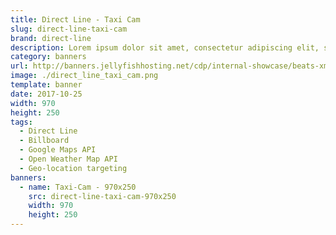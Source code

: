 ```yaml
---
title: Direct Line - Taxi Cam
slug: direct-line-taxi-cam
brand: direct-line
description: Lorem ipsum dolor sit amet, consectetur adipiscing elit, sed do eiusmod tempor incididunt ut labore et dolore magna aliqua.
category: banners
url: http://banners.jellyfishhosting.net/cdp/internal-showcase/beats-xmas-selector/#970x250-v1
image: ./direct_line_taxi_cam.png
template: banner
date: 2017-10-25
width: 970
height: 250
tags:
  - Direct Line
  - Billboard
  - Google Maps API
  - Open Weather Map API
  - Geo-location targeting
banners:
  - name: Taxi-Cam - 970x250
    src: direct-line-taxi-cam-970x250
    width: 970
    height: 250
---
```


